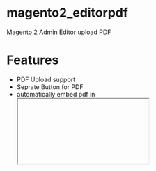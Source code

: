 # magento2_editorpdf
Magento 2 Admin Editor upload PDF


# Features
* PDF Upload support
* Seprate Button for PDF
* automatically embed pdf in <iframe>
